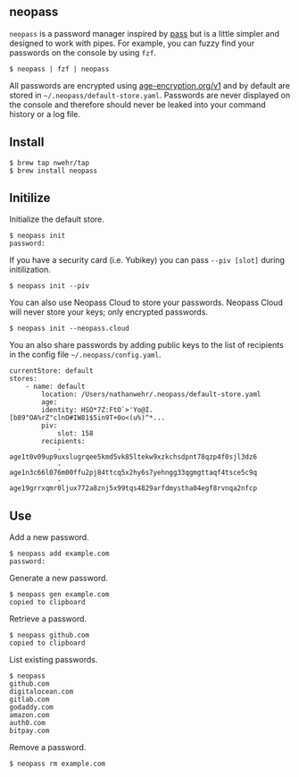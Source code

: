 ## neopass

`neopass` is a password manager inspired by [pass](https://www.passwordstore.org) but is a little simpler and designed to work with pipes. For example, you can fuzzy find your passwords on the console by using `fzf`.

```
$ neopass | fzf | neopass
```

All passwords are encrypted using [age-encryption.org/v1](https://github.com/FiloSottile/age) and by default are stored in `~/.neopass/default-store.yaml`. Passwords are never displayed on the console and therefore should never be leaked into your command history or a log file.

## Install

```
$ brew tap nwehr/tap
$ brew install neopass
```

## Initilize 

Initialize the default store.

```
$ neopass init
password:
```

If you have a security card (i.e. Yubikey) you can pass `--piv [slot]` during initilization. 

```
$ neopass init --piv
```

You can also use Neopass Cloud to store your passwords. Neopass Cloud will never store your keys; only encrypted passwords.

```
$ neopass init --neopass.cloud
```

You an also share passwords by adding public keys to the list of recipients in the config file `~/.neopass/config.yaml`.

```
currentStore: default
stores:
    - name: default
        location: /Users/nathanwehr/.neopass/default-store.yaml
        age:
        identity: HSO*7Z:FtO`>'Yo@I.[b89"OA%rZ"clnO#IW81$5in9T+0o<(u%)^*...
        piv:
            slot: 158
        recipients:
            - age1t0v09up9uxslugrqee5kmd5vk85ltekw9xzkchsdpnt78qzp4f0sjl3dz6
            - age1n3c66l076m00ffu2pj84ttcq5x2hy6s7yehngg33qgmgttaqf4tsce5c9q
            - age19grrxqmr0ljux772a8znj5x99tqs4829arfdmystha04egf8rvnqa2nfcp
```

## Use

Add a new password.

```
$ neopass add example.com
password: 
```

Generate a new password.

```
$ neopass gen example.com
copied to clipboard
```

Retrieve a password.

```
$ neopass github.com
copied to clipboard
```

List existing passwords.

```
$ neopass
github.com
digitalocean.com
gitlab.com
godaddy.com
amazon.com
auth0.com
bitpay.com
```

Remove a password.

```
$ neopass rm example.com
```
